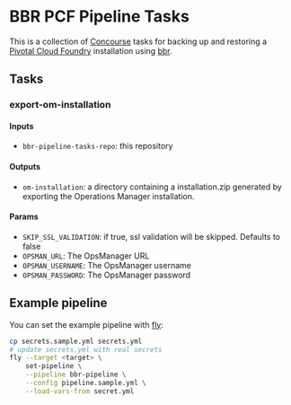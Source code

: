 # BBR PCF Pipeline Tasks

This is a collection of [Concourse](https://concourse.ci) tasks for backing up and restoring a [Pivotal Cloud Foundry](https://pivotal.io/platform) installation using [bbr](https://github.com/pivotal-cf/bosh-backup-and-restore).

## Tasks

### export-om-installation

#### Inputs

* `bbr-pipeline-tasks-repo`: this repository

#### Outputs

* `om-installation`: a directory containing a installation.zip generated by exporting the Operations Manager installation. 

#### Params

* `SKIP_SSL_VALIDATION`: if true, ssl validation will be skipped. Defaults to false 
* `OPSMAN_URL`: The OpsManager URL
* `OPSMAN_USERNAME`: The OpsManager username
* `OPSMAN_PASSWORD`: The OpsManager password

## Example pipeline

You can set the example pipeline with [fly](https://concourse.ci/fly-cli.html):

```bash
cp secrets.sample.yml secrets.yml
# update secrets.yml with real secrets
fly --target <target> \
    set-pipeline \
    --pipeline bbr-pipeline \
    --config pipeline.sample.yml \
    --load-vars-from secret.yml 
```
